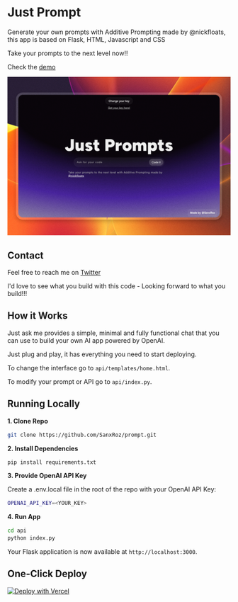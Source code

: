 # Just Prompt

Generate your own prompts with Additive Prompting made by @nickfloats, this app is based on Flask, HTML, Javascript and CSS

Take your prompts to the next level now!!

Check the [demo](https://just-prompt.vercel.app/)

![Just Code](./api/static/Prompt.png)

## Contact

Feel free to reach me on [Twitter](https://twitter.com/SanxRoz)

I'd love to see what you build with this code - Looking forward to what you build!!!

## How it Works

Just ask me provides a simple, minimal and fully functional chat that you can use to build your own AI app powered by OpenAI.

Just plug and play, it has everything you need to start deploying.

To change the interface go to `api/templates/home.html`.

To modify your prompt or API go to `api/index.py`.

## Running Locally

**1. Clone Repo**

```bash
git clone https://github.com/SanxRoz/prompt.git
```

**2. Install Dependencies**

```bash
pip install requirements.txt
```

**3. Provide OpenAI API Key**

Create a .env.local file in the root of the repo with your OpenAI API Key:

```bash
OPENAI_API_KEY=<YOUR_KEY>
```

**4. Run App**

```bash
cd api
python index.py
```

Your Flask application is now available at `http://localhost:3000`.

## One-Click Deploy

[![Deploy with Vercel](https://vercel.com/button)](https://vercel.com/new/import?s=https%3A%2F%2Fgithub.com%2FSanxRoz%2Fask&hasTrialAvailable=1&showOptionalTeamCreation=false&project-name=just-ask&framework=other&totalProjects=1&remainingProjects=1)
